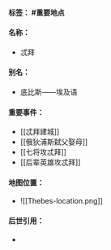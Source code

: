 #### 标签： #重要地点
#### 名称：
- 忒拜
#### 别名：
- 底比斯——埃及语
#### 重要事件：
- [[忒拜建城]]
- [[俄狄浦斯弑父娶母]]
- [[七将攻忒拜]]
- [[后辈英雄攻忒拜]]
#### 地图位置：
- ![[Thebes-location.png]]
#### 后世引用：
- 